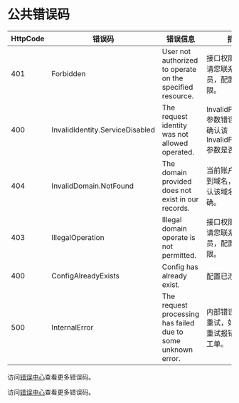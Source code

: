 # 公共错误码

|HttpCode|错误码|错误信息|描述|
|--------|---|----|--|
|401|Forbidden|User not authorized to operate on the specified resource.|接口权限不足，请您联系管理员，配置访问权限。|
|400|InvalidIdentity.ServiceDisabled|The request identity was not allowed operated.|InvalidParameter参数错误，请您确认该InvalidParameter参数是否正确。|
|404|InvalidDomain.NotFound|The domain provided does not exist in our records.|当前账户下未查到域名，请您确认该域名是否正确。|
|403|IllegalOperation|Illegal domain operate is not permitted.|接口权限不足，请您联系管理员，配置访问权限。|
|400|ConfigAlreadyExists|Config has already exist.|配置已添加。|
|500|InternalError|The request processing has failed due to some unknown error.|内部错误，建议重试，如果多次重试报错请提交工单。|

访问[错误中心](https://error-center.aliyun.com/status/product/live)查看更多错误码。

访问[错误中心](https://error-center.alibabacloud.com/status/product/live)查看更多错误码。

